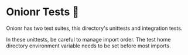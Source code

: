# Onionr Tests 📰️

Onionr has two test suites, this directory's unittests and integration tests.

In these unittests, be careful to manage import order. The test home directory environment variable needs to be set before most imports.


